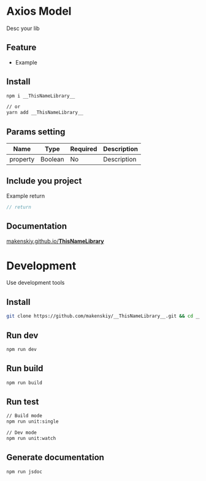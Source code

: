 
# Axios Model

Desc your lib

## Feature

 - Example

## Install

```bash
npm i __ThisNameLibrary__

// or
yarn add __ThisNameLibrary__
```

## Params setting

| Name  | Type | Required | Description
| ------------- | ------------- | ------------- | ------------- |
| property  | Boolean  | No  | Description |

## Include you project

Example return
```js
// return
```

## Documentation

[makenskiy.github.io/__ThisNameLibrary__](https://makenskiy.github.io/__ThisNameLibrary__/)

# Development

Use development tools

## Install

```bash
git clone https://github.com/makenskiy/__ThisNameLibrary__.git && cd __ThisNameLibrary__ && npm i
```

## Run dev
```bash
npm run dev
```

## Run build
```bash
npm run build
```

## Run test
```bash
// Build mode
npm run unit:single

// Dev mode
npm run unit:watch
```

## Generate documentation
```bash
npm run jsdoc
```
